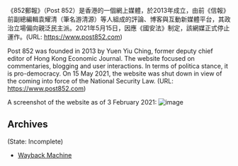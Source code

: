 
《852郵報》（Post 852）是香港的一個網上媒體，於2013年成立，由前《信報》前副總編輯袁耀清（筆名游清源）等人組成的評論、博客與互動新媒體平台，其政治立場偏向親泛民主派。2021年5月15日，因應《國安法》制定，該網媒正式停止運作。(URL: https://www.post852.com)

Post 852 was founded in 2013 by Yuen Yiu Ching, former deputy chief editor of Hong Kong Economic Journal. The website focused on commentaries, blogging and user interactions. In terms of politica stance, it is pro-democracy. On 15 May 2021, the website was shut down in view of the coming into force of the National Security Law. (URL: https://www.post852.com)

A screenshot of the website as of 3 February 2021:
![image](https://user-images.githubusercontent.com/103475460/165334630-b22b0991-93e6-4532-b80e-3d6d4c614101.png)


## Archives
(State: Incomplete)

- [Wayback Machine](https://web.archive.org/web/*/http://www.post852.com/)
